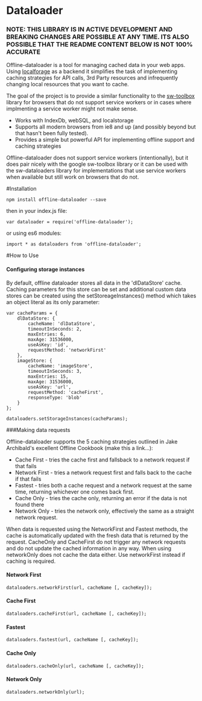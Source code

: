 # Dataloader

### NOTE: THIS LIBRARY IS IN ACTIVE DEVELOPMENT AND BREAKING CHANGES ARE POSSIBLE AT ANY TIME. ITS ALSO POSSIBLE THAT THE README CONTENT BELOW IS NOT 100% ACCURATE

Offline-dataloader is a tool for managing cached data in your web apps. Using [localforage](https://github.com/localForage/localForage) as a backend it simplifies the task of implementing caching strategies for API calls, 3rd Party resources and infrequently changing local resources that you want to cache. 

The goal of the project is to provide a similar functionality to the [sw-toolbox](https://github.com/GoogleChrome/sw-toolbox) library for browsers that do not support service workers or in cases where implmenting a service worker might not make sense. 


* Works with IndexDb, webSQL, and localstorage
* Supports all modern browsers from ie8 and up (and possibly beyond but that hasn't been fully tested).
* Provides a simple but powerful API for implementing offline support and caching strategies

Offline-dataloader does not support service workers (intentionally), but it does pair nicely with the google sw-toolbox library or it can be used with the sw-dataloaders library for implementations that use service workers when available but still work on browsers that do not. 

#Installation

`npm install offline-dataloader --save`

then in your index.js file: 

`var dataloader = require('offline-dataloader');`

or using es6 modules:

`import * as dataloaders from 'offline-dataloader';`

#How to Use

#### Configuring storage instances

By default, offline dataloader stores all data in the 'dlDataStore' cache. Caching parameters for this store can be set and additional custom data stores can be created using the setStoreageInstances() method which takes an object literal as its only parameter:

```
var cacheParams = {
	dlDataStore: {
		cacheName: 'dlDataStore',
		timeoutInSeconds: 2,
		maxEntries: 6,
		maxAge: 31536000,
		useAsKey: 'id',
		requestMethod: 'networkFirst'
	},
	imageStore: {
		cacheName: 'imageStore',
		timeoutInSeconds: 3,
		maxEntries: 15,
		maxAge: 31536000,
		useAsKey: 'url',
		requestMethod: 'cacheFirst',
		responseType: 'blob'
	}
};

dataloaders.setStorageInstances(cacheParams);
``` 

###Making data requests

Offline-dataloader supports the 5 caching strategies outlined in Jake Archibald's excellent Offline Cookbook (make this a link...):

* Cache First - tries the cache first and fallsback to a network request if that fails
* Network First - tries a network request first and falls back to the cache if that fails
* Fastest - tries both a cache request and a network request at the same time, returning whichever one comes back first. 
* Cache Only - tries the cache only, returning an error if the data is not found there
* Network Only - tries the network only, effectively the same as a straight network request.

When data is requested using the NetworkFirst and Fastest methods, the cache is automatically updated with the fresh data that is returned by the request. CacheOnly and CacheFirst do not trigger any network requests and do not update the cached information in any way. When using networkOnly does not cache the data either. Use networkFirst instead if caching is required. 


#### Network First

`dataloaders.networkFirst(url, cacheName [, cacheKey]);`

#### Cache First

`dataloaders.cacheFirst(url, cacheName [, cacheKey]);`

#### Fastest

`dataloaders.fastest(url, cacheName [, cacheKey]);`

#### Cache Only

`dataloaders.cacheOnly(url, cacheName [, cacheKey]);`

#### Network Only

`dataloaders.networkOnly(url);`

